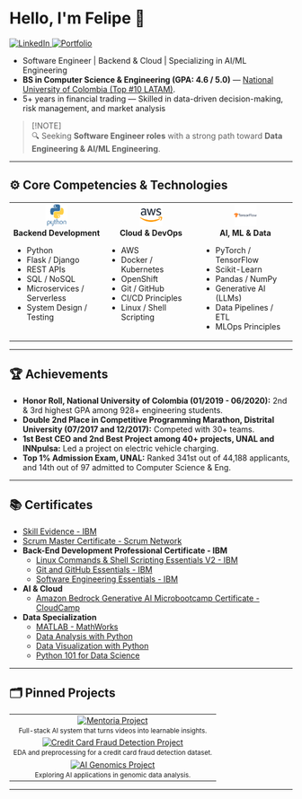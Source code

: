 # Hello, I'm Felipe 👋

<p align="left">
  <a href="https://www.linkedin.com/in/felipe-jimenez-ai/" target="_blank">
    <img src="https://img.shields.io/badge/LinkedIn-0077B5?style=for-the-badge&logo=linkedin&logoColor=white" alt="LinkedIn"/>
  </a>
  <a href="https://aztechnologies.web.app/" target="_blank">
    <img src="https://img.shields.io/badge/Portfolio-FF5722?style=for-the-badge&logo=google-chrome&logoColor=white" alt="Portfolio"/>
  </a>
</p>

- Software Engineer | Backend & Cloud | Specializing in AI/ML Engineering
- **BS in Computer Science & Engineering (GPA: 4.6 / 5.0)** — [National University of Colombia (Top #10 LATAM)](https://www.topuniversities.com/universities/universidad-nacional-de-colombia).
- 5+ years in financial trading — Skilled in data-driven decision-making, risk management, and market analysis

> [!NOTE]\
> 🔍 Seeking **Software Engineer roles** with a strong path toward **Data Engineering & AI/ML Engineering**.

---

## ⚙️ Core Competencies & Technologies

<table align="center">
  <tr>
    <td valign="top" width="33%">
      <div align="center">
        <img src="https://raw.githubusercontent.com/devicons/devicon/master/icons/python/python-original-wordmark.svg" alt="Python" width="40" height="40"/>
        <br/><strong>Backend Development</strong>
      </div>
      <ul>
        <li>Python</li>
        <li>Flask / Django</li>
        <li>REST APIs</li>
        <li>SQL / NoSQL</li>
        <li>Microservices / Serverless</li>
        <li>System Design / Testing</li>
      </ul>
    </td>
    <td valign="top" width="33%">
      <div align="center">
        <img src="https://raw.githubusercontent.com/devicons/devicon/master/icons/amazonwebservices/amazonwebservices-original-wordmark.svg" alt="AWS" width="40" height="40"/>
        <br/><strong>Cloud & DevOps</strong>
      </div>
      <ul>
        <li>AWS</li>
        <li>Docker / Kubernetes</li>
        <li>OpenShift</li>
        <li>Git / GitHub</li>
        <li>CI/CD Principles</li>
        <li>Linux / Shell Scripting</li>
      </ul>
    </td>
    <td valign="top" width="33%">
      <div align="center">
        <img src="https://raw.githubusercontent.com/devicons/devicon/master/icons/tensorflow/tensorflow-original-wordmark.svg" alt="TensorFlow" width="40" height="40"/>
        <br/><strong>AI, ML & Data</strong>
      </div>
      <ul>
        <li>PyTorch / TensorFlow</li>
        <li>Scikit-Learn</li>
        <li>Pandas / NumPy</li>
        <li>Generative AI (LLMs)</li>
        <li>Data Pipelines / ETL</li>
        <li>MLOps Principles</li>
      </ul>
    </td>
  </tr>
</table>

---

## 🏆 Achievements

- **Honor Roll, National University of Colombia (01/2019 - 06/2020):** 2nd & 3rd highest GPA among 928+ engineering students. 
- **Double 2nd Place in Competitive Programming Marathon, Distrital University (07/2017 and 12/2017):** Competed with 30+ teams. 
- **1st Best CEO and 2nd Best Project among 40+ projects, UNAL and INNpulsa:** Led a project on electric vehicle charging. 
- **Top 1% Admission Exam, UNAL:** Ranked 341st out of 44,188 applicants, and 14th out of 97 admitted to Computer Science & Eng. 

---

## 📚 Certificates

- [Skill Evidence - IBM](https://www.credly.com/users/felipe-jimenez-ai/skills)
- [Scrum Master Certificate - Scrum Network](https://app.kajabi.com/certificates/fa2e83f8)
- **Back-End Development Professional Certificate - IBM**
  - [Linux Commands & Shell Scripting Essentials V2 - IBM](https://www.credly.com/badges/37813b97-1019-4a99-a82c-a28e0b046e0a)
  - [Git and GitHub Essentials - IBM](https://www.credly.com/badges/8a0f8dc3-13a0-4142-a2ad-ec939e01c936)
  - [Software Engineering Essentials - IBM](https://www.credly.com/badges/8a0f8dc3-13a0-4142-a2ad-ec939e01c936)
- **AI & Cloud**
  - [Amazon Bedrock Generative AI Microbootcamp Certificate - CloudCamp](https://verify.cloudcamp.la/certificate/1trxpmawplvrssm4gl4j9/)
- **Data Specialization**
  - [MATLAB - MathWorks](https://matlabacademy.mathworks.com/progress/report.pdf?course=gettingstarted&release=R2020b&language=en&)
  - [Data Analysis with Python](https://courses.cognitiveclass.ai/certificates/4202993c624e456da2753121fa427873)
  - [Data Visualization with Python](https://courses.cognitiveclass.ai/certificates/7f81102538da4778a83c5d0041096bc5)
  - [Python 101 for Data Science](https://courses.cognitiveclass.ai/certificates/50307d7020a64596b87e1d15317dab63)

---

## 🗂️ Pinned Projects

<table align="center" width="100%">
  <!-- Project 1: Mentoria -->
  <tr>
    <td align="center" valign="top">
      <a href="https://github.com/felipe-jimenez-ai/mentoria">
        <img src="https://github-readme-stats.vercel.app/api/pin?username=felipe-jimenez-ai&repo=mentoria&theme=catppuccin_latte&show_icons=true&cache_seconds=30" alt="Mentoria Project" />
      </a>
      <br>
      <small>Full-stack AI system that turns videos into learnable insights.</small>
    </td>
  </tr>
  
  <!-- Project 2: Credit Card Fraud Detection -->
  <tr>
    <td align="center" valign="top">
      <a href="https://github.com/felipe-jimenez-ai/credit-card-fraud-detection">
        <img src="https://github-readme-stats.vercel.app/api/pin?username=felipe-jimenez-ai&repo=credit-card-fraud-detection&theme=catppuccin_latte&show_icons=true&cache_seconds=60" alt="Credit Card Fraud Detection Project" />
      </a>
      <br>
      <small>EDA and preprocessing for a credit card fraud detection dataset.</small>
    </td>
  </tr>
  
  <!-- Project 3: AI Genomics -->
  <tr>
    <td align="center" valign="top">
      <a href="https://github.com/felipe-jimenez-ai/ai-genomics">
        <img src="https://github-readme-stats.vercel.app/api/pin?username=felipe-jimenez-ai&repo=ai-genomics&theme=catppuccin_latte&show_icons=true&cache_seconds=60" alt="AI Genomics Project" />
      </a>
      <br>
      <small>Exploring AI applications in genomic data analysis.</small>
    </td>
  </tr>
</table>

---
